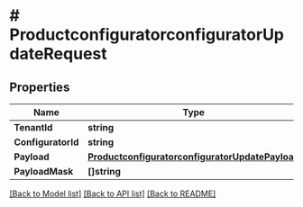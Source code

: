 # # ProductconfiguratorconfiguratorUpdateRequest


## Properties 


Name | Type | Description | Notes
------------ | ------------- | ------------- | -------------
**TenantId**| **string** |   | [optional]
**ConfiguratorId**| **string** |   | [optional]
**Payload**| [**ProductconfiguratorconfiguratorUpdatePayload**](ProductconfiguratorconfiguratorUpdatePayload.md) |   | [optional]
**PayloadMask**| **[]string** |   | [optional]


[[Back to Model list]](../../README.md#models) [[Back to API list]](../../README.md#endpoints) [[Back to README]](../../README.md)

